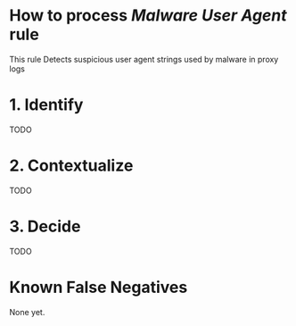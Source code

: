 # How to process *Malware User Agent* rule
This rule Detects suspicious user agent strings used by malware in proxy logs

# 1. Identify
TODO

# 2. Contextualize
TODO

# 3. Decide
TODO

# Known False Negatives
None yet.
